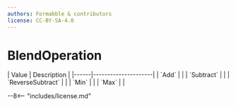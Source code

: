 ```yaml
---
authors: Formabble & contributors
license: CC-BY-SA-4.0
---
```



# BlendOperation

<div class="sh-parameters" markdown="1">
| Value  | Description |
|------|---------------------|
| `Add` |  |
| `Subtract` |  |
| `ReverseSubtract` |  |
| `Min` |  |
| `Max` |  |

</div>

--8<-- "includes/license.md"
